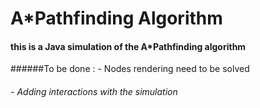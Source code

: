 # A*Pathfinding Algorithm
#### this is a Java simulation of the A*Pathfinding algorithm

######To be done : - Nodes rendering need to be solved 
######             - Adding interactions with the simulation 